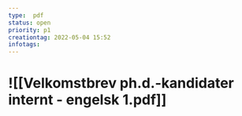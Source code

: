 ```yaml
---
type:  pdf
status: open
priority: p1
creationtag: 2022-05-04 15:52
infotags:
---
```


# ![[Velkomstbrev ph.d.-kandidater internt - engelsk 1.pdf]]